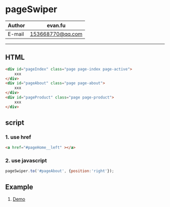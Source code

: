 pageSwiper
============

|Author|evan.fu|
|---|---
|E-mail|153668770@qq.com

---

## HTML
```html
<div id="pageIndex" class="page page-index page-active">
    xxx
</div>
<div id="pageAbout" class="page page-about">
    xxx
</div>
<div id="pageProduct" class="page page-product">
    xxx
</div>
```

## script
### 1. use href
```html
<a href="#pageHome__left" ></a> 
```  
### 2. use javascript
```javascript
pageSwiper.to('#pageAbout', {position:'right'});
```  

## Example
1. [Demo](https://awin8516.github.io/pageSwiper/docs/)  